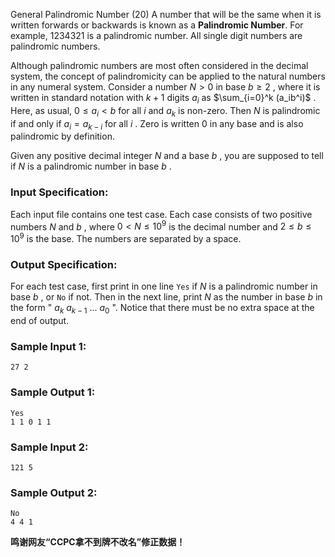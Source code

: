 General Palindromic Number (20)
A number that will be the same when it is written forwards or backwards is
known as a **Palindromic Number**. For example, 1234321 is a palindromic
number. All single digit numbers are palindromic numbers.

Although palindromic numbers are most often considered in the decimal system,
the concept of palindromicity can be applied to the natural numbers in any
numeral system. Consider a number $N > 0$ in base $b \ge 2$ , where it is
written in standard notation with $k+1$ digits $a_i$ as $\sum_{i=0}^k
(a_ib^i)$ . Here, as usual, $0 \le a_i < b$ for all $i$ and $a_k$ is non-zero.
Then $N$ is palindromic if and only if $a_i = a_{k-i}$ for all $i$ . Zero is
written 0 in any base and is also palindromic by definition.

Given any positive decimal integer $N$ and a base $b$ , you are supposed to
tell if $N$ is a palindromic number in base $b$ .

### Input Specification:

Each input file contains one test case. Each case consists of two positive
numbers $N$ and $b$ , where $0 < N \le 10^9$ is the decimal number and $2 \le
b \le 10^9$ is the base. The numbers are separated by a space.

### Output Specification:

For each test case, first print in one line `Yes` if $N$ is a palindromic
number in base $b$ , or `No` if not. Then in the next line, print $N$ as the
number in base $b$ in the form " $a_k$ $a_{k-1}$ ... $a_0$ ". Notice that
there must be no extra space at the end of output.

### Sample Input 1:

    
    
    27 2
    

### Sample Output 1:

    
    
    Yes
    1 1 0 1 1
    

### Sample Input 2:

    
    
    121 5
    

### Sample Output 2:

    
    
    No
    4 4 1
    

**鸣谢网友“CCPC拿不到牌不改名”修正数据！**

